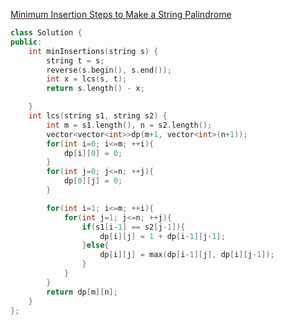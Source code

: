 [Minimum Insertion Steps to Make a String Palindrome](https://leetcode.com/problems/minimum-insertion-steps-to-make-a-string-palindrome/)

```cpp
class Solution {
public:
    int minInsertions(string s) {
        string t = s;
        reverse(s.begin(), s.end());
        int x = lcs(s, t);
        return s.length() - x;

    }
    int lcs(string s1, string s2) {
        int m = s1.length(), n = s2.length();
        vector<vector<int>>dp(m+1, vector<int>(n+1));
        for(int i=0; i<=m; ++i){
            dp[i][0] = 0;
        }
        for(int j=0; j<=n; ++j){
            dp[0][j] = 0;
        }

        for(int i=1; i<=m; ++i){
            for(int j=1; j<=n; ++j){
                if(s1[i-1] == s2[j-1]){
                    dp[i][j] = 1 + dp[i-1][j-1];
                }else{
                    dp[i][j] = max(dp[i-1][j], dp[i][j-1]);
                }
            }
        }
        return dp[m][n];
    }
};
```
